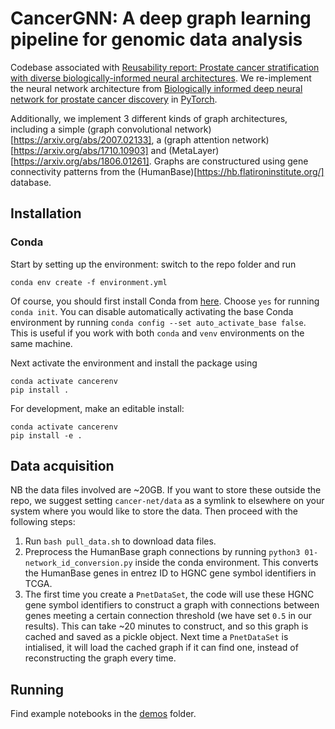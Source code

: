 # CancerGNN: A deep graph learning pipeline for genomic data analysis

Codebase associated with [Reusability report: Prostate cancer stratification with diverse biologically-informed neural architectures](https://arxiv.org/abs/2309.16645). We re-implement the neural network architecture from [Biologically informed deep neural network for prostate cancer discovery](https://www.nature.com/articles/s41586-021-03922-4) in [PyTorch](https://pytorch.org/).

Additionally, we implement 3 different kinds of graph architectures, including a simple (graph convolutional network)[https://arxiv.org/abs/2007.02133], a (graph attention network)[https://arxiv.org/abs/1710.10903] and (MetaLayer)[https://arxiv.org/abs/1806.01261]. Graphs are constructured using gene connectivity patterns from the (HumanBase)[https://hb.flatironinstitute.org/] database.


## Installation

### Conda
Start by setting up the environment: switch to the repo folder and run

``` conda env create -f environment.yml ```

Of course, you should first install Conda from [here](https://docs.conda.io/en/latest/miniconda.html).
Choose `yes` for running `conda init`. You can disable automatically activating the
base Conda environment by running `conda config --set auto_activate_base false`. This is
useful if you work with both `conda` and `venv` environments on the same machine.

Next activate the environment and install the package using

``` 
conda activate cancerenv
pip install .
```

For development, make an editable install:

``` 
conda activate cancerenv
pip install -e .
```


## Data acquisition
NB the data files involved are ~20GB. If you want to store these outside the repo, we suggest setting `cancer-net/data` as a symlink to elsewhere on your system where you would like to store the data. Then proceed with the following steps:
1. Run `bash pull_data.sh` to download data files.
2. Preprocess the HumanBase graph connections by running `python3 01-network_id_conversion.py` inside the conda environment. This converts the HumanBase genes in entrez ID to HGNC gene symbol identifiers in TCGA.
3. The first time you create a `PnetDataSet`, the code will use these HGNC gene symbol identifiers to construct a graph with connections between genes meeting a certain connection threshold (we have set `0.5` in our results). This can take ~20 minutes to construct, and so this graph is cached and saved as a pickle object. Next time a `PnetDataSet` is intialised, it will load the cached graph if it can find one, instead of reconstructing the graph every time.


## Running

Find example notebooks in the [demos](demos/) folder.

